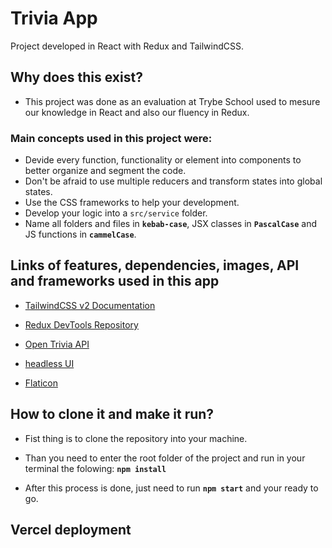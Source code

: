 # Trivia App
Project developed in React with Redux and TailwindCSS.

## Why does this exist?
- This project was done as an evaluation at Trybe School used to mesure our knowledge in React and also our fluency in Redux.

### Main concepts used in this project were:
- Devide every function, functionality or element into components to better organize and segment the code.
- Don't be afraid to use multiple reducers and transform states into global states.
- Use the CSS frameworks to help your development.
- Develop your logic into a ```src/service``` folder.
- Name all folders and files in __```kebab-case```__, JSX classes in __```PascalCase```__ and JS functions in __```cammelCase```__.


## Links of features, dependencies, images, API and frameworks used in this app

- [TailwindCSS v2 Documentation](https://v2.tailwindcss.com/docs)

- [Redux DevTools Repository](https://github.com/reduxjs/redux-devtools)

- [Open Trivia API](https://opentdb.com/api_config.php)

- [headless UI](https://headlessui.dev/)

- [Flaticon](https://www.flaticon.com/)


## How to clone it and make it run?

- Fist thing is to clone the repository into your machine.

- Than you need to enter the root folder of the project and run in your terminal the folowing: **```npm install```**
- After this process is done, just need to run **```npm start```** and your ready to go.

## Vercel deployment
